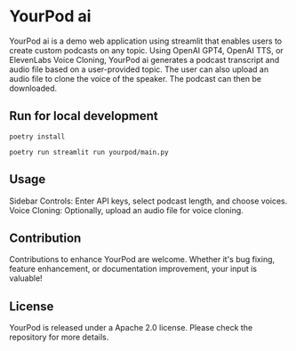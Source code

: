 # YourPod ai
YourPod ai is a demo web application using streamlit that enables users to create custom podcasts on any topic.
Using OpenAI GPT4, OpenAI TTS, or ElevenLabs Voice Cloning, YourPod ai generates a podcast transcript and audio file based on a user-provided topic.
The user can also upload an audio file to clone the voice of the speaker. The podcast can then be downloaded.

## Run for local development
`
poetry install
`

`
poetry run streamlit run yourpod/main.py
`

## Usage
Sidebar Controls: Enter API keys, select podcast length, and choose voices.
Voice Cloning: Optionally, upload an audio file for voice cloning.

## Contribution
Contributions to enhance YourPod are welcome. Whether it's bug fixing, feature enhancement, or documentation improvement, your input is valuable!

## License
YourPod is released under a Apache 2.0 license. Please check the repository for more details.

